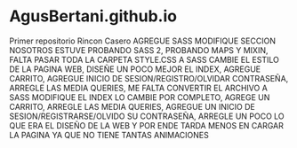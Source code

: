 # AgusBertani.github.io
Primer repositorio Rincon Casero
AGREGUE SASS
MODIFIQUE SECCION NOSOTROS
ESTUVE PROBANDO SASS 2, PROBANDO MAPS Y MIXIN, FALTA PASAR TODA LA CARPETA STYLE.CSS A SASS
CAMBIE EL ESTILO DE LA PAGINA WEB, DISEÑE UN POCO MEJOR EL INDEX, AGREGUE CARRITO, AGREGUE INICIO DE SESION/REGISTRO/OLVIDAR CONTRASEÑA, ARREGLE LAS MEDIA QUERIES, ME FALTA CONVERTIR EL ARCHIVO A SASS
MODIFIQUE EL INDEX LO CAMBIE POR COMPLETO, AGREGE UN CARRITO, ARREGLE LAS MEDIA QUERIES, AGREGUE UN INICIO DE SESION/REGISTRARSE/OLVIDO SU CONTRASEÑA, ARREGLE UN POCO LO QUE ERA EL DISEÑO DE LA WEB Y POR ENDE TARDA MENOS EN CARGAR LA PAGINA YA QUE NO TIENE TANTAS ANIMACIONES
